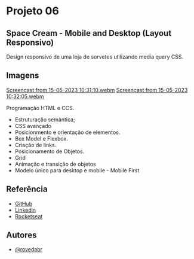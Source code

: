 # Projeto 06

## Space Cream - Mobile and Desktop (Layout Responsivo)
Design responsivo de uma loja de sorvetes utilizando media query CSS.

## Imagens
[Screencast from 15-05-2023 10:31:10.webm](https://github.com/rovedabr/RS.Proj_6_SpaceCream_Responsivo/assets/118762335/608f2ccb-0b25-4c31-8ea4-782b03419a96)
[Screencast from 15-05-2023 10:32:05.webm](https://github.com/rovedabr/RS.Proj_6_SpaceCream_Responsivo/assets/118762335/f9e6d7ef-10de-407e-adcc-60732d98e35e)


Programação HTML e CCS.

- Estruturação semântica;
- CSS avançado
- Posicionmento e orientação de elementos.
- Box Model e Flexbox.
- Criação de links.
- Posicionamento de Objetos.
- Grid
- Animação e transição de objetos
- Modelo único para desktop e mobile - Mobile First 



## Referência

 - [GitHub](https://github.com/rovedabr)
 - [Linkedin](https://www.linkedin.com/in/ivan-roveda-952827b8/)
 - [Rocketseat](https://www.rocketseat.com.br/)


## Autores

- [@rovedabr](https://github.com/rovedabr)

